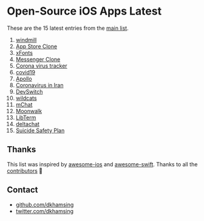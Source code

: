 # Open-Source iOS Apps Latest

These are the 15 latest entries from the [main list](https://github.com/dkhamsing/open-source-ios-apps).


1. [windmill](https://github.com/qnoid/windmill-ios)
2. [App Store Clone](https://github.com/VamshiIITBHU14/AppStoreClone)
3. [xFonts](https://github.com/manolosavi/xFonts)
4. [Messenger Clone](https://github.com/instamobile/messenger-iOS-chat-swift-firestore)
5. [Corona virus tracker](https://github.com/nploi/corona_tracker)
6. [covid19](https://github.com/dkhamsing/covid19.swift)
7. [Apollo](https://github.com/KhaosT/open-apollo)
8. [Coronavirus in Iran](https://github.com/soroushchehresa/iran-coronavirus)
9. [DevSwitch](https://github.com/aaronpearce/DevSwitch)
10. [wildcats](https://github.com/pietbrauer/wildcats)
11. [mChat](https://github.com/realpaliy/mChat)
12. [Moonwalk](https://github.com/illu/moonwalk)
13. [LibTerm](https://github.com/ColdGrub1384/LibTerm)
14. [deltachat](https://github.com/deltachat/deltachat-ios)
15. [Suicide Safety Plan](https://github.com/suicidesafetyplan/safetyplan-ios)

## Thanks

This list was inspired by [awesome-ios](https://github.com/vsouza/awesome-ios) and [awesome-swift](https://github.com/matteocrippa/awesome-swift). Thanks to all the [contributors](https://github.com/dkhamsing/open-source-ios-apps/graphs/contributors) 🎉 

## Contact

- [github.com/dkhamsing](https://github.com/dkhamsing)
- [twitter.com/dkhamsing](https://twitter.com/dkhamsing)
